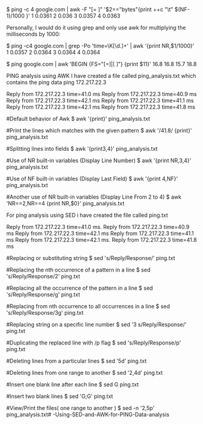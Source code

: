 
$ ping -c 4 google.com | awk -F "[= ]" '$2=="bytes"{print ++c "\t" $(NF-1)/1000 }' 1 0.0361 2 0.036 3 0.0357 4 0.0363

Personally, I would do it using grep and only use awk for multiplying the milliseconds by 1000:

$ ping -c4 google.com | grep -Po 'time=\K[\d.]+' | awk '{print NR,$1/1000}' 1 0.0357 2 0.0364 3 0.0364 4 0.0364

$ ping google.com | awk 'BEGIN {FS="[=]|[ ]"} {print $11}' 16.8 16.8 15.7 18.8

PING analysis using AWK I have created a file called ping_analysis.txt which contains the ping data ping 172.217.22.3

Reply from 172.217.22.3 time=41.0 ms Reply from 172.217.22.3 time=40.9 ms Reply from 172.217.22.3 time=42.1 ms Reply from 172.217.22.3 time=41.1 ms Reply from 172.217.22.3 time=42.1 ms Reply from 172.217.22.3 time=41.8 ms

#Default behavior of Awk $ awk '{print}' ping_analysis.txt

#Print the lines which matches with the given pattern $ awk '/41.8/ {print}' ping_analysis.txt

#Splitting lines into fields $ awk '{print$3,$4}' ping_analysis.txt

#Use of NR built-in variables (Display Line Number) $ awk '{print NR,$3,$4}' ping_analysis.txt

#Use of NF built-in variables (Display Last Field) $ awk '{print $4,$NF}' ping_analysis.txt

#Another use of NR built-in variables (Display Line From 2 to 4) $ awk 'NR==2,NR==4 {print NR,$0}' ping_analysis.txt

For ping analysis using SED i have created the file called ping.txt

Reply from 172.217.22.3 time=41.0 ms. Reply from 172.217.22.3 time=40.9 ms Reply from 172.217.22.3 time=42.1 ms Reply from 172.217.22.3 time=41.1 ms Reply from 172.217.22.3 time=42.1 ms. Reply from 172.217.22.3 time=41.8 ms

#Replacing or substituting string $ sed 's/Reply/Response/' ping.txt

#Replacing the nth occurrence of a pattern in a line $ sed 's/Reply/Response/2' ping.txt

#Replacing all the occurrence of the pattern in a line $ sed 's/Reply/Response/g' ping.txt

#Replacing from nth occurrence to all occurrences in a line $ sed 's/Reply/Response/3g' ping.txt

#Replacing string on a specific line number $ sed '3 s/Reply/Response/' ping.txt

#Duplicating the replaced line with /p flag $ sed 's/Reply/Response/p' ping.txt

#Deleting lines from a particular lines $ sed '5d' ping.txt

#Deleting lines from one range to another $ sed '2,4d' ping.txt

#Insert one blank line after each line $ sed G ping.txt

#Insert two blank lines $ sed 'G;G' ping.txt

#View/Print the files( one range to another ) $ sed -n '2,5p' ping_analysis.txt# -Using-SED-and-AWK-for-PING-Data-analysis
